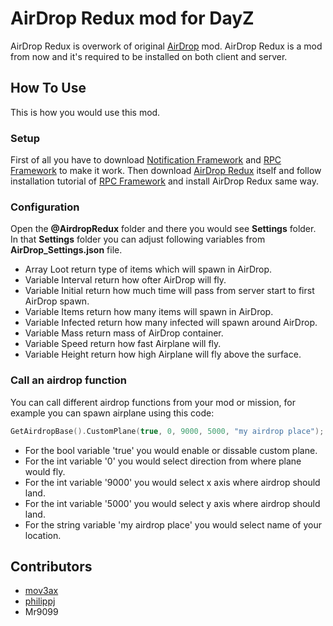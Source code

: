 # AirDrop Redux mod for DayZ

AirDrop Redux is overwork of original [AirDrop](https://github.com/mov3ax/airdrop) mod. AirDrop Redux is a mod from now and it's required to be installed on both client and server.

## How To Use

This is how you would use this mod. 

### Setup

First of all you have to download [Notification Framework](https://github.com/mov3ax/DayZ-NotificationFramework/releases) and [RPC Framework](https://github.com/Jacob-Mango/DayZ-RPCFramework/releases) to make it work. Then download [AirDrop Redux](https://github.com/mov3ax/DayZ-AirdropRedux/releases) itself and follow installation tutorial of [RPC Framework](https://github.com/Jacob-Mango/DayZ-RPCFramework) and install AirDrop Redux same way.

### Configuration

Open the **@AirdropRedux** folder and there you would see **Settings** folder. In that **Settings** folder you can adjust following variables from **AirDrop_Settings.json** file.

* Array Loot return type of items which will spawn in AirDrop.
* Variable Interval return how ofter AirDrop will fly.
* Variable Initial return how much time will pass from server start to first AirDrop spawn.
* Variable Items return how many items will spawn in AirDrop.
* Variable Infected return how many infected will spawn around AirDrop.
* Variable Mass return mass of AirDrop container.
* Variable Speed return how fast Airplane will fly.
* Variable Height return how high Airplane will fly above the surface.

### Call an airdrop function

You can call different airdrop functions from your mod or mission, for example you can spawn airplane using this code:

```cpp
GetAirdropBase().CustomPlane(true, 0, 9000, 5000, "my airdrop place");
```

* For the bool variable 'true' you would enable or dissable custom plane.
* For the int variable '0' you would select direction from where plane would fly.
* For the int variable '9000' you would select x axis where airdrop should land.
* For the int variable '5000' you would select y axis where airdrop should land.
* For the string variable 'my airdrop place' you would select name of your location.

## Contributors

* [mov3ax](https://github.com/mov3ax)
* [philippj](https://github.com/philippj)
* Mr9099





